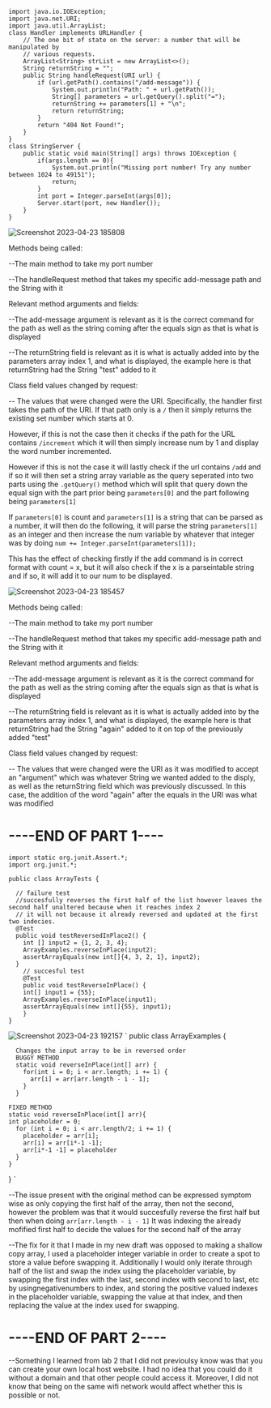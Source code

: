     import java.io.IOException;
    import java.net.URI;
    import java.util.ArrayList;
    class Handler implements URLHandler {
        // The one bit of state on the server: a number that will be manipulated by
        // various requests.
        ArrayList<String> strList = new ArrayList<>();
        String returnString = "";
        public String handleRequest(URI url) {
            if (url.getPath().contains("/add-message")) {
                System.out.println("Path: " + url.getPath());
                String[] parameters = url.getQuery().split("=");
                returnString += parameters[1] + "\n";
                return returnString;
            }
            return "404 Not Found!";
        }
    }
    class StringServer {
        public static void main(String[] args) throws IOException {
            if(args.length == 0){
                System.out.println("Missing port number! Try any number between 1024 to 49151");
                return;
            }
            int port = Integer.parseInt(args[0]);
            Server.start(port, new Handler());
        }
    }

![Screenshot 2023-04-23 185808](https://user-images.githubusercontent.com/130321865/236385843-b58a9057-35dd-422f-a838-bb20452f8ee2.jpg)


Methods being called:

--The main method to take my port number

--The handleRequest method that takes my specific add-message path and the String with it

Relevant method arguments and fields:

--The add-message argument is relevant as it is the correct command for the path as well as the string coming after the equals sign as that is what is displayed

--The returnString field is relevant as it is what is actually added into by the parameters array index 1, and what is displayed, the example here is that returnString had the String "test" added to it

Class field values changed by request:

-- The values that were changed were the URI.  Specifically, the handler first takes the path of the URI.  If that path only is a `/` then it simply returns the existing set number which starts at 0.  

However, if this is not the case then it checks if the path for the URL contains `/increment` which it will then simply increase num by 1 and display the word number incremented.  

However if this is not the case it will lastly check if the url contains `/add` and if so it will then set a string array variable as the query seperated into two parts using the `.getQuery()` method which will split that query down the equal sign with the part prior being `parameters[0]` and the part following being `parameters[1]` 

If `parameters[0]` is count and `parameters[1]` is a string that can be parsed as a number, it will then do the following, it will parse the string `parameters[1]` as an integer and then increase the num variable by whatever that integer was by doing `num += Integer.parseInt(parameters[1]);` 

This has the effect of checking firstly if the add command is in correct format with count = x, but it will also check if the x is a parseintable string and if so, it will add it to our num to be displayed.  

![Screenshot 2023-04-23 185457](https://user-images.githubusercontent.com/130321865/236385913-ac9297ae-07ff-49f2-87fd-83999aea9f03.jpg)

Methods being called:

--The main method to take my port number

--The handleRequest method that takes my specific add-message path and the String with it

Relevant method arguments and fields:

--The add-message argument is relevant as it is the correct command for the path as well as the string coming after the equals sign as that is what is displayed

--The returnString field is relevant as it is what is actually added into by the parameters array index 1, and what is displayed, the example here is that returnString had the String "again" added to it on top of the previously added "test"

Class field values changed by request:

-- The values that were changed were the URI as it was modified to accept an "argument" which was whatever String we wanted added to the disply, as well as the returnString field which was previously discussed. In this case, the addition of the word "again" after the equals in the URI was what was modified

# ----END OF PART 1----

    import static org.junit.Assert.*;
    import org.junit.*;

    public class ArrayTests {

      // failure test
      //succesfully reverses the first half of the list however leaves the second half unaltered because when it reaches index 2
      // it will not because it already reversed and updated at the first two indecies.  
      @Test
      public void testReversedInPlace2() {
        int [] input2 = {1, 2, 3, 4};
        ArrayExamples.reverseInPlace(input2);
        assertArrayEquals(new int[]{4, 3, 2, 1}, input2);
      }
        // succesful test
        @Test 
        public void testReverseInPlace() {
        int[] input1 = {55};
        ArrayExamples.reverseInPlace(input1);
        assertArrayEquals(new int[]{55}, input1);
        }
    }
    
![Screenshot 2023-04-23 192157](https://user-images.githubusercontent.com/130321865/236385958-061dabb2-9646-444c-ac5e-35b4b6815315.jpg)
    `
    public class ArrayExamples {

      Changes the input array to be in reversed order
      BUGGY METHOD
      static void reverseInPlace(int[] arr) {
        for(int i = 0; i < arr.length; i += 1) {
          arr[i] = arr[arr.length - i - 1];
        }
      }
    
    FIXED METHOD
    static void reverseInPlace(int[] arr){
    int placeholder = 0;
      for (int i = 0; i < arr.length/2; i += 1) {
        placeholder = arr[i];
        arr[i] = arr[i*-1 -1];
        arr[i*-1 -1] = placeholder
      }
    }
}
 `

--The issue present with the original method can be expressed symptom wise as only copying the first half of the array, then not the second, however the problem was that it would succesfully reverse the first half but then when doing `arr[arr.length - i - 1]` It was indexing the already mofified first half to decide the values for the second half of the array

--The fix for it that I made in my new draft was opposed to making a shallow copy array, I used a placeholder integer variable in order to create a spot to store a value before swapping it.  Additionally I would only iterate through half of the list and swap the index using the placeholder variable, by swapping the first index with the last, second index with second to last, etc by usingnegativenumbers to index, and storing the positive valued indexes in the placeholder variable, swapping the value at that index, and then replacing the value at the index used for swapping.

# ----END OF PART 2----

--Something I learned from lab 2 that I did not previoulsy know was that you can create your own local host website.  I had no idea that you could do it without a domain and that other people could access it.  Moreover, I did not know that being on the same wifi network would affect whether this is possible or not.
